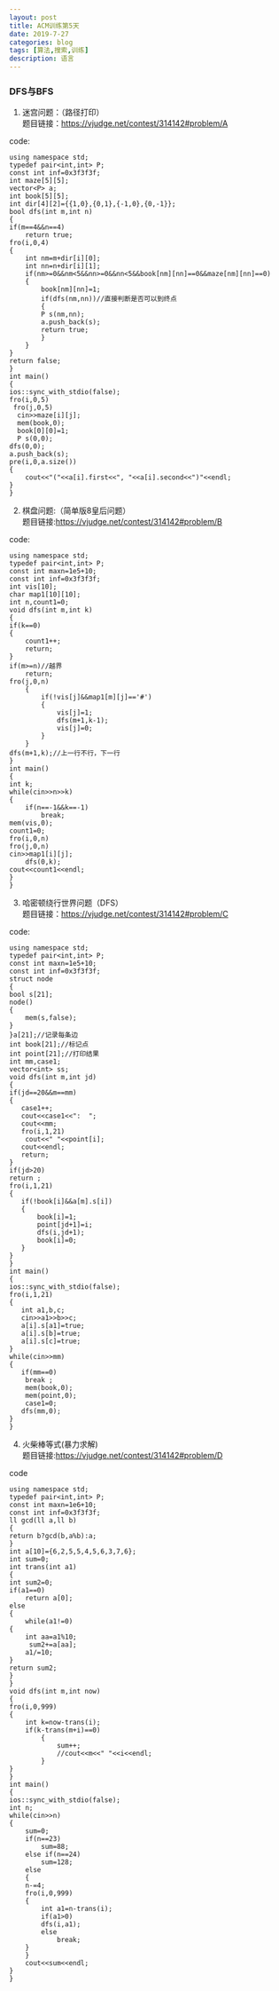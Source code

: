 ```yaml
---
layout: post
title: ACM训练第5天
date: 2019-7-27
categories: blog
tags: [算法,搜索,训练]
description: 语言
---
```


### DFS与BFS

1. 迷宫问题：（路径打印）<br/>
题目链接：<https://vjudge.net/contest/314142#problem/A><br>

code:

    using namespace std;
    typedef pair<int,int> P;
    const int inf=0x3f3f3f;
    int maze[5][5];
    vector<P> a;
    int book[5][5];
    int dir[4][2]={{1,0},{0,1},{-1,0},{0,-1}};
    bool dfs(int m,int n)
    {
    if(m==4&&n==4)
        return true;
    fro(i,0,4)
    {
        int nm=m+dir[i][0];
        int nn=n+dir[i][1];
        if(nm>=0&&nm<5&&nn>=0&&nn<5&&book[nm][nn]==0&&maze[nm][nn]==0)
        {
            book[nm][nn]=1;
            if(dfs(nm,nn))//直接判断是否可以到终点
            {
            P s(nm,nn);
            a.push_back(s);
            return true;
            }
        }
    }
    return false;
    }
    int main()
    {
    ios::sync_with_stdio(false);
    fro(i,0,5)
     fro(j,0,5)
      cin>>maze[i][j];
      mem(book,0);
      book[0][0]=1;
      P s(0,0);
    dfs(0,0);
    a.push_back(s);
    pre(i,0,a.size())
    {
        cout<<"("<<a[i].first<<", "<<a[i].second<<")"<<endl;
    }
    }

2. 棋盘问题:（简单版8皇后问题）<br/>
题目链接:<https://vjudge.net/contest/314142#problem/B><br/>

code:

    using namespace std;
    typedef pair<int,int> P;
    const int maxn=1e5+10;
    const int inf=0x3f3f3f;
    int vis[10];
    char map1[10][10];
    int n,count1=0;
    void dfs(int m,int k)
    {
    if(k==0)
    {
        count1++;
        return;
    }
    if(m>=n)//越界
        return;
    fro(j,0,n)
        {
            if(!vis[j]&&map1[m][j]=='#')
            {
                vis[j]=1;
                dfs(m+1,k-1);
                vis[j]=0;
            }
        }
    dfs(m+1,k);//上一行不行，下一行
    }
    int main()
    {
    int k;
    while(cin>>n>>k)
    {
        if(n==-1&&k==-1)
            break;
    mem(vis,0);
    count1=0;
    fro(i,0,n)
    fro(j,0,n)
    cin>>map1[i][j];
        dfs(0,k);
    cout<<count1<<endl;
    }
    }

3. 哈密顿绕行世界问题（DFS）<br>
题目链接：<https://vjudge.net/contest/314142#problem/C><br/>

code:

    using namespace std;
    typedef pair<int,int> P;
    const int maxn=1e5+10;
    const int inf=0x3f3f3f;
    struct node
    {
    bool s[21];
    node()
    {
        mem(s,false);
    }
    }a[21];//记录每条边
    int book[21];//标记点
    int point[21];//打印结果
    int mm,case1;
    vector<int> ss;
    void dfs(int m,int jd)
    {
    if(jd==20&&m==mm)
    {
       case1++;
       cout<<case1<<":  ";
       cout<<mm;
       fro(i,1,21)
        cout<<" "<<point[i];
       cout<<endl;
       return;
    }
    if(jd>20)
    return ;
    fro(i,1,21)
    {
       if(!book[i]&&a[m].s[i])
       {
           book[i]=1;
           point[jd+1]=i;
           dfs(i,jd+1);
           book[i]=0;
       }
    }
    }
    int main()
    {
    ios::sync_with_stdio(false);
    fro(i,1,21)
    {
       int a1,b,c;
       cin>>a1>>b>>c;
       a[i].s[a1]=true;
       a[i].s[b]=true;
       a[i].s[c]=true;
    }
    while(cin>>mm)
    {
       if(mm==0)
        break ;
        mem(book,0);
        mem(point,0);
        case1=0;
       dfs(mm,0);
    }
    }


4. 火柴棒等式(暴力求解)<br>
题目链接:<https://vjudge.net/contest/314142#problem/D><br>

code

    using namespace std;
    typedef pair<int,int> P;
    const int maxn=1e6+10;
    const int inf=0x3f3f3f;
    ll gcd(ll a,ll b)
    {
    return b?gcd(b,a%b):a;
    }
    int a[10]={6,2,5,5,4,5,6,3,7,6};
    int sum=0;
    int trans(int a1)
    {
    int sum2=0;
    if(a1==0)
        return a[0];
    else
    {
        while(a1!=0)
    {
        int aa=a1%10;
         sum2+=a[aa];
        a1/=10;
    }
    return sum2;
    }
    }
    void dfs(int m,int now)
    {
    fro(i,0,999)
    {
        int k=now-trans(i);
        if(k-trans(m+i)==0)
            {
                sum++;
                //cout<<m<<" "<<i<<endl;
            }
    }
    }
    int main()
    {
    ios::sync_with_stdio(false);
    int n;
    while(cin>>n)
    {
        sum=0;
        if(n==23)
            sum=88;
        else if(n==24)
            sum=128;
        else
        {
        n-=4;
        fro(i,0,999)
        {
            int a1=n-trans(i);
            if(a1>0)
            dfs(i,a1);
            else
                break;
        }
        }
        cout<<sum<<endl;
    }
    }












